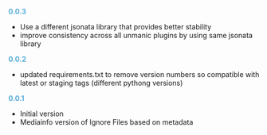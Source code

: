 
**<span style="color:#56adda">0.0.3</span>**
- Use a different jsonata library that provides better stability                 
- improve consistency across all unmanic plugins by using same jsonata library

**<span style="color:#56adda">0.0.2</span>**
- updated requirements.txt to remove version numbers so compatible with latest or staging tags (different pythong versions)

**<span style="color:#56adda">0.0.1</span>**
- Initial version
- Mediainfo version of Ignore Files based on metadata
